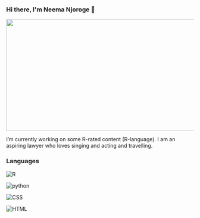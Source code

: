  ### Hi there, I'm Neema Njoroge 👋

<div align="center">
  <img src="https://media.giphy.com/media/iz6U2S8aF7OUmKhCX2/giphy.gif" width="600" height="300"/>
</div>


 I’m currently working on some R-rated content (R-language). I am an aspiring lawyer who loves singing and acting and travelling.
 
### Languages
![R](https://img.shields.io/badge/R-276DC3?style=for-the-badge&logo=r&logoColor=white)

![python](https://img.shields.io/badge/python-c51b8a?style=for-the-badge&logo=p&logoColor=white)

![CSS](https://img.shields.io/badge/CSS-c3182bd?style=for-the-badge&logo=c&logoColor=white)

![HTML](https://img.shields.io/badge/HTML-8856a7?style=for-the-badge&logo=h&logoColor=white)





